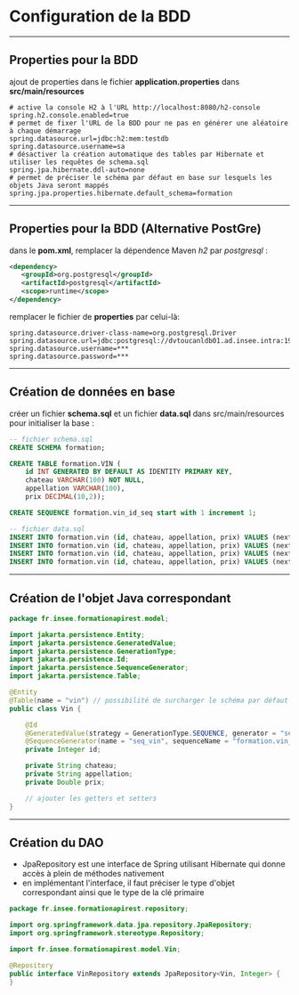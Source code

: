 # Configuration de la BDD

----

## Properties pour la BDD

ajout de properties dans le fichier **application.properties** dans **src/main/resources**

```properties
# active la console H2 à l'URL http://localhost:8080/h2-console
spring.h2.console.enabled=true
# permet de fixer l'URL de la BDD pour ne pas en générer une aléatoire à chaque démarrage
spring.datasource.url=jdbc:h2:mem:testdb
spring.datasource.username=sa
# désactiver la création automatique des tables par Hibernate et utiliser les requêtes de schema.sql
spring.jpa.hibernate.ddl-auto=none
# permet de préciser le schéma par défaut en base sur lesquels les objets Java seront mappés
spring.jpa.properties.hibernate.default_schema=formation
```

----

## Properties pour la BDD (Alternative PostGre)

 dans le **pom.xml**, remplacer la dépendence Maven *h2* par *postgresql* :

```xml
<dependency>
   <groupId>org.postgresql</groupId>
   <artifactId>postgresql</artifactId>
   <scope>runtime</scope>
</dependency>
```

remplacer le fichier de **properties** par celui-là:

```properties
spring.datasource.driver-class-name=org.postgresql.Driver
spring.datasource.url=jdbc:postgresql://dvtoucanldb01.ad.insee.intra:1983/di_pg_toucan_dv01
spring.datasource.username=***
spring.datasource.password=***
```

----

## Création de données en base

créer un fichier **schema.sql** et un fichier  **data.sql** dans src/main/resources pour initialiser la base :

```sql
-- fichier schema.sql
CREATE SCHEMA formation;

CREATE TABLE formation.VIN (
    id INT GENERATED BY DEFAULT AS IDENTITY PRIMARY KEY,
    chateau VARCHAR(100) NOT NULL,
    appellation VARCHAR(100),
    prix DECIMAL(10,2));

CREATE SEQUENCE formation.vin_id_seq start with 1 increment 1;
```

```sql
-- fichier data.sql
INSERT INTO formation.vin (id, chateau, appellation, prix) VALUES (nextval('formation.vin_id_seq'), 'Château Margaux', 'Margaux', 500);
INSERT INTO formation.vin (id, chateau, appellation, prix) VALUES (nextval('formation.vin_id_seq'), 'Château Cantemerle', 'Haut-Médoc', 30.5);
INSERT INTO formation.vin (id, chateau, appellation, prix) VALUES (nextval('formation.vin_id_seq'), 'Château Lascombes', 'Margaux', 80);
INSERT INTO formation.vin (id, chateau, appellation, prix) VALUES (nextval('formation.vin_id_seq'), 'Domaine Lejeune', 'Pommard', 40);
```

----

## Création de l'objet Java correspondant

```java
package fr.insee.formationapirest.model;

import jakarta.persistence.Entity;
import jakarta.persistence.GeneratedValue;
import jakarta.persistence.GenerationType;
import jakarta.persistence.Id;
import jakarta.persistence.SequenceGenerator;
import jakarta.persistence.Table;

@Entity
@Table(name = "vin") // possibilité de surcharger le schéma par défaut : @Table(name = "vin", schema="nomSchema")
public class Vin {

    @Id
    @GeneratedValue(strategy = GenerationType.SEQUENCE, generator = "seq_vin")
    @SequenceGenerator(name = "seq_vin", sequenceName = "formation.vin_id_seq", allocationSize = 1)
    private Integer id;

    private String chateau;
    private String appellation;
    private Double prix;

    // ajouter les getters et setters
}
```

----

## Création du DAO

- JpaRepository est une interface de Spring utilisant Hibernate qui donne accès à plein de méthodes nativement
- en implémentant l'interface, il faut préciser le type d'objet correspondant ainsi que le type de la clé primaire

```java
package fr.insee.formationapirest.repository;

import org.springframework.data.jpa.repository.JpaRepository;
import org.springframework.stereotype.Repository;

import fr.insee.formationapirest.model.Vin;

@Repository
public interface VinRepository extends JpaRepository<Vin, Integer> {
}
```

